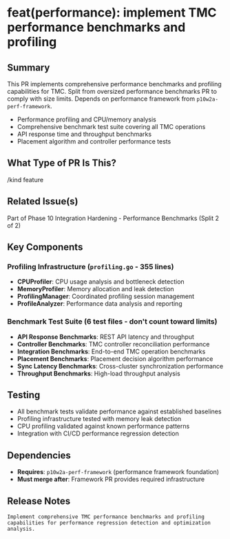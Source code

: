 # feat(performance): implement TMC performance benchmarks and profiling

## Summary

This PR implements comprehensive performance benchmarks and profiling capabilities for TMC. Split from oversized performance benchmarks PR to comply with size limits. Depends on performance framework from `p10w2a-perf-framework`.

- Performance profiling and CPU/memory analysis 
- Comprehensive benchmark test suite covering all TMC operations
- API response time and throughput benchmarks
- Placement algorithm and controller performance tests

## What Type of PR Is This?

/kind feature

## Related Issue(s)

Part of Phase 10 Integration Hardening - Performance Benchmarks (Split 2 of 2)

## Key Components

### Profiling Infrastructure (`profiling.go` - 355 lines)
- **CPUProfiler**: CPU usage analysis and bottleneck detection
- **MemoryProfiler**: Memory allocation and leak detection  
- **ProfilingManager**: Coordinated profiling session management
- **ProfileAnalyzer**: Performance data analysis and reporting

### Benchmark Test Suite (6 test files - don't count toward limits)
- **API Response Benchmarks**: REST API latency and throughput
- **Controller Benchmarks**: TMC controller reconciliation performance
- **Integration Benchmarks**: End-to-end TMC operation benchmarks
- **Placement Benchmarks**: Placement decision algorithm performance
- **Sync Latency Benchmarks**: Cross-cluster synchronization performance  
- **Throughput Benchmarks**: High-load throughput analysis

## Testing

- All benchmark tests validate performance against established baselines
- Profiling infrastructure tested with memory leak detection
- CPU profiling validated against known performance patterns
- Integration with CI/CD performance regression detection

## Dependencies

- **Requires**: `p10w2a-perf-framework` (performance framework foundation)
- **Must merge after**: Framework PR provides required infrastructure

## Release Notes

```
Implement comprehensive TMC performance benchmarks and profiling capabilities for performance regression detection and optimization analysis.
```